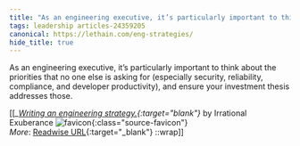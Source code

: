 ```yaml
---
title: "As an engineering executive, it’s particularly important to think about ..."
tags: leadership articles-24359205
canonical: https://lethain.com/eng-strategies/
hide_title: true
---
```


As an engineering executive, it’s particularly important to think about the priorities that no one else is asking for (especially security, reliability, compliance, and developer productivity), and ensure your investment thesis addresses those.


[[<cite>_[Writing an engineering strategy.](https://lethain.com/eng-strategies/){:target="_blank"}_</cite> by Irrational Exuberance ![favicon](https://s2.googleusercontent.com/s2/favicons?domain=lethain.com){:class="source-favicon"}<br>
_More_: [Readwise URL](https://readwise.io/open/475698491){:target="_blank"}
::wrap]]